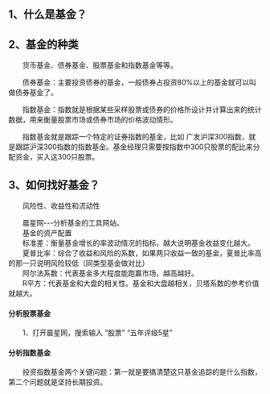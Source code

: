 ## 1、什么是基金？
## 2、基金的种类
&emsp;&emsp;货币基金、债券基金、股票基金和指数基金等等。

&emsp;&emsp;债券基金：主要投资债券的基金，一般债券占投资80%以上的基金就可以叫做债券基金了。

&emsp;&emsp;指数基金：指数就是根据某些采样股票或债券的价格所设计并计算出来的统计数据，用来衡量股票市场或债券市场的价格波动情形。

&emsp;&emsp;指数基金就是跟踪一个特定的证券指数的基金，比如 广发沪深300指数，就是跟踪沪深300指数的指数基金。基金经理只需要按指数中300只股票的配比来分配资金，买入这300只股票。

## 3、如何找好基金？
&emsp;&emsp;风险性、收益性和流动性

&emsp;&emsp;晨星网---分析基金的工具网站。<br>
&emsp;&emsp;基金的资产配置<br>
&emsp;&emsp;标准差：衡量基金增长的率波动情况的指标，越大说明基金收益变化越大。<br>
&emsp;&emsp;夏普比率：综合了收益和风险的系数，如果两只收益一致的基金，夏普比率高的那一只说明风险较低（同类型基金做对比）<br>
&emsp;&emsp;阿尔法系数：代表基金多大程度能跑赢市场，越高越好。<br>
&emsp;&emsp;R平方：代表基金和大盘的相关性。基金和大盘越相关，贝塔系数的参考价值就越大。<br>

#### 分析股票基金
&emsp;&emsp;1、打开晨星网，搜索输入 “股票” “五年评级5星”


#### 分析指数基金
&emsp;&emsp;投资指数基金两个关键问题：第一就是要搞清楚这只基金追踪的是什么指数，第二个问题就是坚持长期投资。



